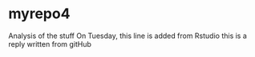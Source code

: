 # myrepo4
Analysis of the stuff
On Tuesday, this line is added from Rstudio
this is a reply written from gitHub
